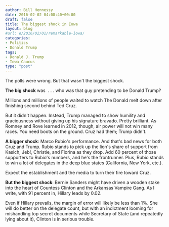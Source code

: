 ```yaml
---
author: Bill Hennessy
date: 2016-02-02 04:08:40+00:00
draft: false
title: The biggest shock in Iowa
layout: blog
#url: e/2016/02/01/remarkable-iowa/
categories:
- Politics
- Donald Trump
tags:
- Donald J. Trump
- Iowa Caucus
type: "post"
---
```


The polls were wrong. But that wasn't the biggest shock.

**The big shock** was  . . . who was that guy pretending to be Donald Trump?

Millions and millions of people waited to watch The Donald melt down after finishing second behind Ted Cruz.

But it didn't happen. Instead, Trump managed to show humility and graciousness without giving up his signature bravado. Pretty brilliant. As Romney and Rove learned in 2012, though, air power will not win many races. You need boots on the ground. Cruz had them; Trump didn't.

**A bigger shock**: Marco Rubio's performance. And that's bad news for both Cruz and Trump. Rubio stands to pick up the lion's share of support from Kasich, Jeb!, Christie, and Fiorina as they drop. Add 60 percent of those supporters to Rubio's numbers, and he's the frontrunner. Plus, Rubio stands to win a lot of delegates in the deep blue states (California, New York, etc.).

Expect the establishment and the media to turn their fire toward Cruz.

**But the biggest shock**: Bernie Sanders might have driven a wooden stake into the heart of Countess Clinton and the Arkansas Vampire Gang. As I write, with 91 percent in, Hillary leads by 0.02.

Even if Hillary prevails, the margin of error will likely be less than 1%. She will do better on the delegate count, but with an indictment looming for mishandling top secret documents while Secretary of State (and repeatedly lying about it), Clinton is in serious trouble.


